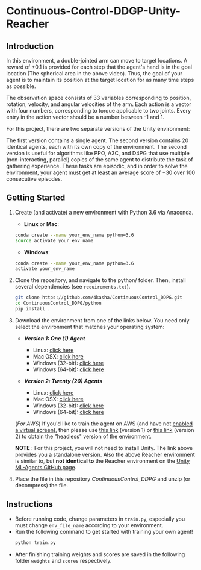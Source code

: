 # Continuous-Control-DDGP-Unity-Reacher

## Introduction 

In this environment, a double-jointed arm can move to target locations. A reward of +0.1 is provided for each step that the agent's hand is in the goal location (The spherical area in the above video). Thus, the goal of your agent is to maintain its position at the target location for as many time steps as possible.

The observation space consists of 33 variables corresponding to position, rotation, velocity, and angular velocities of the arm. Each action is a vector with four numbers, corresponding to torque applicable to two joints. Every entry in the action vector should be a number between -1 and 1.

For this project, there are two separate versions of the Unity environment:

The first version contains a single agent.
The second version contains 20 identical agents, each with its own copy of the environment.
The second version is useful for algorithms like PPO, A3C, and D4PG that use multiple (non-interacting, parallel) copies of the same agent to distribute the task of gathering experience. These tasks are episodic, and in order to solve the environment, your agent must get at least an average score of +30 over 100 consecutive episodes.

[image]: Reacher_Trained.gif "Trained Agent"

## Getting Started

1. Create (and activate) a new environment with Python 3.6 via Anaconda.

	- __Linux__ or __Mac__: 
	```bash
	conda create --name your_env_name python=3.6
	source activate your_env_name
	```
	- __Windows__: 
	```bash
	conda create --name your_env_name python=3.6 
	activate your_env_name
	```

2. Clone the repository, and navigate to the python/ folder. Then, install several dependencies (see `requirements.txt`).
    ```bash
    git clone https://github.com/4kasha/ContinuousControl_DDPG.git
    cd ContinuousControl_DDPG/python
    pip install .
    ```

3. Download the environment from one of the links below. You need only select the environment that matches your operating system:

    - **_Version 1: One (1) Agent_**
        - Linux: [click here](https://s3-us-west-1.amazonaws.com/udacity-drlnd/P2/Reacher/one_agent/Reacher_Linux.zip)
        - Mac OSX: [click here](https://s3-us-west-1.amazonaws.com/udacity-drlnd/P2/Reacher/one_agent/Reacher.app.zip)
        - Windows (32-bit): [click here](https://s3-us-west-1.amazonaws.com/udacity-drlnd/P2/Reacher/one_agent/Reacher_Windows_x86.zip)
        - Windows (64-bit): [click here](https://s3-us-west-1.amazonaws.com/udacity-drlnd/P2/Reacher/one_agent/Reacher_Windows_x86_64.zip)

    - **_Version 2: Twenty (20) Agents_**
        - Linux: [click here](https://s3-us-west-1.amazonaws.com/udacity-drlnd/P2/Reacher/Reacher_Linux.zip)
        - Mac OSX: [click here](https://s3-us-west-1.amazonaws.com/udacity-drlnd/P2/Reacher/Reacher.app.zip)
        - Windows (32-bit): [click here](https://s3-us-west-1.amazonaws.com/udacity-drlnd/P2/Reacher/Reacher_Windows_x86.zip)
        - Windows (64-bit): [click here](https://s3-us-west-1.amazonaws.com/udacity-drlnd/P2/Reacher/Reacher_Windows_x86_64.zip)

    (_For AWS_) If you'd like to train the agent on AWS (and have not [enabled a virtual screen](https://github.com/Unity-Technologies/ml-agents/blob/master/docs/Training-on-Amazon-Web-Service.md)), then please use [this link](https://s3-us-west-1.amazonaws.com/udacity-drlnd/P2/Reacher/one_agent/Reacher_Linux_NoVis.zip) (version 1) or [this link](https://s3-us-west-1.amazonaws.com/udacity-drlnd/P2/Reacher/Reacher_Linux_NoVis.zip) (version 2) to obtain the "headless" version of the environment.

    **NOTE** : For this project, you will not need to install Unity. The link above provides you a standalone version. Also the above Reacher environment is similar to, but **not identical to** the Reacher environment on the [Unity ML-Agents GitHub page](https://github.com/Unity-Technologies/ml-agents/blob/master/docs/Learning-Environment-Examples.md#reacher).

4. Place the file in this repository _ContinuousControl_DDPG_ and unzip (or decompress) the file.

## Instructions

- Before running code, change parameters in `train.py`, especially you must change `env_file_name` according to your environment.
- Run the following command to get started with training your own agent!
    ```bash
    python train.py
    ```
- After finishing training weights and scores are saved in the following folder `weights` and `scores` respectively. 
